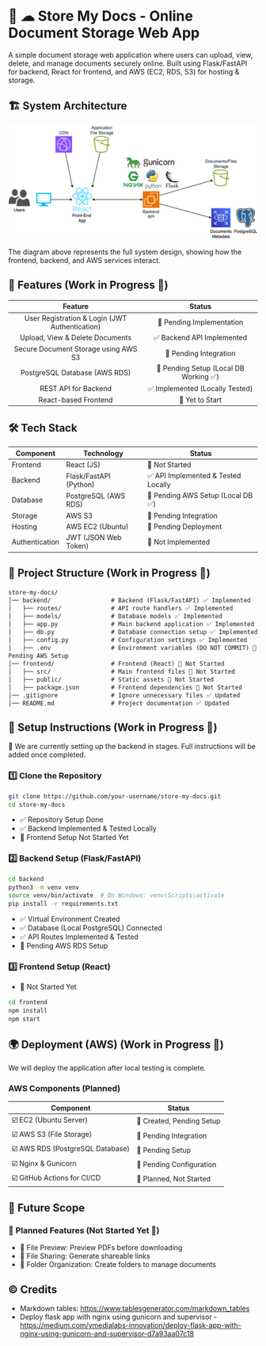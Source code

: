 # 📄 ☁ Store My Docs - Online Document Storage Web App
A simple document storage web application where users can upload, view, delete, and manage documents securely online. Built using Flask/FastAPI for backend, React for frontend, and AWS (EC2, RDS, S3) for hosting & storage.

## 🏗️ System Architecture
![System Architecture](https://github.com/kenneth-fernandes/store-my-docs/blob/main/backend/docs/system-architecture.png)

The diagram above represents the full system design, showing how the frontend, backend, and AWS services interact.
## 🚀 Features (Work in Progress 🚧)
|                   **Feature**                  |              **Status**              |
|:----------------------------------------------:|:------------------------------------:|
| User Registration & Login (JWT Authentication) | 🚧 Pending Implementation             |
| Upload, View & Delete Documents                | ✅ Backend API Implemented            |
| Secure Document Storage using AWS S3           | 🚧 Pending Integration                |
| PostgreSQL Database (AWS RDS)                  | 🚧 Pending Setup (Local DB Working ✅) |
| REST API for Backend                           | ✅ Implemented (Locally Tested)       |
| React-based Frontend                           | 🚧 Yet to Start                       |

## 🛠️ Tech Stack
| **Component**  | **Technology**         | **Status**                         |
|----------------|------------------------|------------------------------------|
| Frontend       | React (JS)             | 🚧 Not Started                      |
| Backend        | Flask/FastAPI (Python) | ✅ API Implemented & Tested Locally |
| Database       | PostgreSQL (AWS RDS)   | 🚧 Pending AWS Setup (Local DB ✅)   |
| Storage        | AWS S3                 | 🚧 Pending Integration              |
| Hosting        | AWS EC2 (Ubuntu)       | 🚧 Pending Deployment               |
| Authentication | JWT (JSON Web Token)   | 🚧 Not Implemented                  |

## 📂 Project Structure (Work in Progress 🚧)
```
store-my-docs/
│── backend/                 # Backend (Flask/FastAPI) ✅ Implemented
│   ├── routes/              # API route handlers ✅ Implemented
│   ├── models/              # Database models ✅ Implemented
│   ├── app.py               # Main backend application ✅ Implemented
│   ├── db.py                # Database connection setup ✅ Implemented
│   ├── config.py            # Configuration settings ✅ Implemented
│   ├── .env                 # Environment variables (DO NOT COMMIT) 🚧 Pending AWS Setup
│── frontend/                # Frontend (React) 🚧 Not Started
│   ├── src/                 # Main frontend files 🚧 Not Started
│   ├── public/              # Static assets 🚧 Not Started
│   ├── package.json         # Frontend dependencies 🚧 Not Started
│── .gitignore               # Ignore unnecessary files ✅ Updated
│── README.md                # Project documentation ✅ Updated
```

## 🔧 Setup Instructions (Work in Progress 🚧)
🚀 We are currently setting up the backend in stages. Full instructions will be added once completed.

### 1️⃣ Clone the Repository
```bash
git clone https://github.com/your-username/store-my-docs.git
cd store-my-docs
```

- ✅ Repository Setup Done
- ✅ Backend Implemented & Tested Locally
- 🚧 Frontend Setup Not Started Yet

### 2️⃣ Backend Setup (Flask/FastAPI)
```bash
cd backend
python3 -m venv venv
source venv/bin/activate  # On Windows: venv\Scripts\activate
pip install -r requirements.txt
```

- ✅ Virtual Environment Created
- ✅ Database (Local PostgreSQL) Connected
- ✅ API Routes Implemented & Tested
- 🚧 Pending AWS RDS Setup

### 3️⃣ Frontend Setup (React)
- 🚧 Not Started Yet
```bash
cd frontend
npm install
npm start
```

## 🌍 Deployment (AWS) (Work in Progress 🚧)
We will deploy the application after local testing is complete.

### AWS Components (Planned)
| Component                       | Status                   |
|---------------------------------|--------------------------|
| ☑️ EC2 (Ubuntu Server)           | 🚧 Created, Pending Setup |
| ☑️ AWS S3 (File Storage)         | 🚧 Pending Integration    |
| ☑️ AWS RDS (PostgreSQL Database) | 🚧 Pending Setup          |
| ☑️ Nginx & Gunicorn              | 🚧 Pending Configuration  |
| ☑️ GitHub Actions for CI/CD      | 🚧 Planned, Not Started   |

## 📌 Future Scope
### 🚀 Planned Features (Not Started Yet 🚧)
- 📄 File Preview: Preview PDFs before downloading
- 🔗 File Sharing: Generate shareable links
- 📂 Folder Organization: Create folders to manage documents

## ©️ Credits
- Markdown tables: https://www.tablesgenerator.com/markdown_tables
- Deploy flask app with nginx using gunicorn and supervisor - https://medium.com/ymedialabs-innovation/deploy-flask-app-with-nginx-using-gunicorn-and-supervisor-d7a93aa07c18
